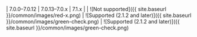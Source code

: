 | 7.0.0&ndash;7.0.12 | 7.0.13&ndash;7.0.x | 7.1.x |
| ![Not supported]({{ site.baseurl }}/common/images/red-x.png) | ![Supported (2.1.2 and later)]({{ site.baseurl }}/common/images/green-check.png) | ![Supported (2.1.2 and later)]({{ site.baseurl }}/common/images/green-check.png)
